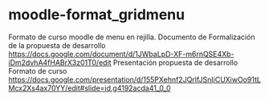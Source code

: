 # moodle-format_gridmenu
Formato de curso moodle de menu en rejilla.
Documento de Formalización de la propuesta de desarrollo
https://docs.google.com/document/d/1JWbaLpD-XF-m6rnQSE4Xb-iDm2dvhA4fHABrX3z01T0/edit
Presentación propuesta de desarrollo Formato de curso
https://docs.google.com/presentation/d/155PXehnf2JQrlfJSnIiCUXiwOo91tLMcx2Xs4ax70YY/edit#slide=id.g4192acda41_0_0

